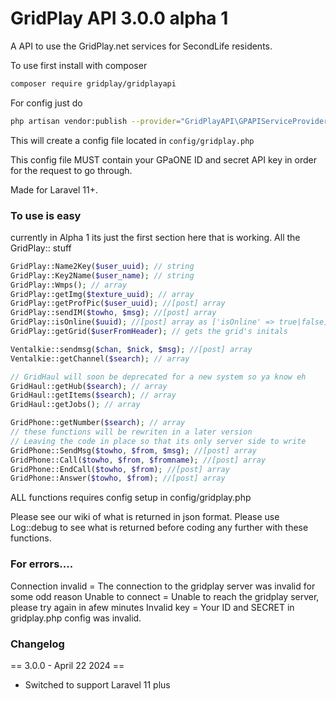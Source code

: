 # GridPlay API 3.0.0 alpha 1

A API to use the GridPlay.net services for SecondLife residents.

To use first install with composer
```sh
composer require gridplay/gridplayapi
```
For config just do
```sh
php artisan vendor:publish --provider="GridPlayAPI\GPAPIServiceProvider"
```
This will create a config file located in ```config/gridplay.php```

This config file MUST contain your GPaONE ID and secret API key in order for the request to go through.

Made for Laravel 11+.

### To use is easy

currently in Alpha 1 its just the first section here that is working. All the GridPlay:: stuff
```php
GridPlay::Name2Key($user_uuid); // string
GridPlay::Key2Name($user_name); // string
GridPlay::Wmps(); // array
GridPlay::getImg($texture_uuid); // array
GridPlay::getProfPic($user_uuid); //[post] array
GridPlay::sendIM($towho, $msg); //[post] array
GridPlay::isOnline($uuid); //[post] array as ['isOnline' => true|false]
GridPlay::getGrid($userFromHeader); // gets the grid's initals

Ventalkie::sendmsg($chan, $nick, $msg); //[post] array
Ventalkie::getChannel($search); // array

// GridHaul will soon be deprecated for a new system so ya know eh
GridHaul::getHub($search); // array
GridHaul::getItems($search); // array
GridHaul::getJobs(); // array

GridPhone::getNumber($search); // array
// these functions will be rewriten in a later version
// Leaving the code in place so that its only server side to write
GridPhone::SendMsg($towho, $from, $msg); //[post] array
GridPhone::Call($towho, $from, $fromname); //[post] array
GridPhone::EndCall($towho, $from); //[post] array
GridPhone::Answer($towho, $from); //[post] array
```
ALL functions requires config setup in config/gridplay.php

Please see our wiki of what is returned in json format.
Please use Log::debug to see what is returned before coding any further with these functions.

### For errors....
Connection invalid = The connection to the gridplay server was invalid for some odd reason
Unable to connect = Unable to reach the gridplay server, please try again in afew minutes
Invalid key = Your ID and SECRET in gridplay.php config was invalid.

### Changelog
== 3.0.0 - April 22 2024 ==
* Switched to support Laravel 11 plus

